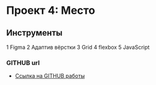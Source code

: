 # Проект 4: Место

## Инструменты

1 Figma
2 Адаптив вёрстки
3 Grid
4 flexbox
5 JavaScript

### GITHUB url

- [Ссылка на GITHUB работы](https://sergey1a.github.io/mesto/.)
